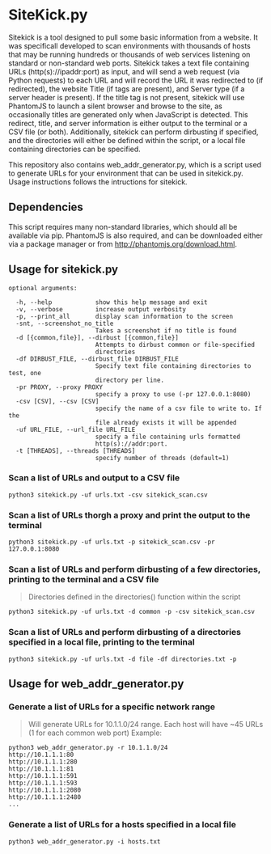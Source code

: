 # SiteKick.py
Sitekick is a tool designed to pull some basic information from a website. It was specificall developed to scan environments with thousands of hosts that may be running hundreds or thousands of web services listening on standard or non-standard web ports. Sitekick takes a text file containing URLs (http(s)://ipaddr:port) as input, and will send a web request (via Python requests) to each URL and will record the URL it was redirected to (if redirected), the website Title (if <title></title> tags are present), and Server type (if a server header is present). If the title tag is not present, sitekick will use PhantomJS to launch a silent browser and browse to the site, as occasionally titles are generated only when JavaScript is detected. This redirect, title, and server information is either output to the terminal or a CSV file (or both). Additionally, sitekick can perform dirbusting if specified, and the directories will either be defined within the script, or a local file containing directories can be specified.

This repository also contains web_addr_generator.py, which is a script used to generate URLs for your environment that can be used in sitekick.py. Usage instructions follows the intructions for sitekick.

## Dependencies
This script requires many non-standard libraries, which should all be available via pip. PhantomJS is also required, and can be downloaded either via a package manager or from http://phantomjs.org/download.html.

## Usage for sitekick.py
```
optional arguments:

  -h, --help            show this help message and exit
  -v, --verbose         increase output verbosity
  -p, --print_all       display scan information to the screen
  -snt, --screenshot_no_title
                        Takes a screenshot if no title is found
  -d [{common,file}], --dirbust [{common,file}]
                        Attempts to dirbust common or file-specified
                        directories
  -df DIRBUST_FILE, --dirbust_file DIRBUST_FILE
                        Specify text file containing directories to test, one
                        directory per line.
  -pr PROXY, --proxy PROXY
                        specify a proxy to use (-pr 127.0.0.1:8080)
  -csv [CSV], --csv [CSV]
                        specify the name of a csv file to write to. If the
                        file already exists it will be appended
  -uf URL_FILE, --url_file URL_FILE
                        specify a file containing urls formatted
                        http(s)://addr:port.
  -t [THREADS], --threads [THREADS]
                        specify number of threads (default=1)
```
                        

### Scan a list of URLs and output to a CSV file
`python3 sitekick.py -uf urls.txt -csv sitekick_scan.csv`

### Scan a list of URLs thorgh a proxy and print the output to the terminal
`python3 sitekick.py -uf urls.txt -p sitekick_scan.csv -pr 127.0.0.1:8080`

### Scan a list of URLs and perform dirbusting of a few directories, printing to the terminal and a CSV file
> Directories defined in the directories() function within the script

`python3 sitekick.py -uf urls.txt -d common -p -csv sitekick_scan.csv`

### Scan a list of URLs and perform dirbusting of a directories specified in a local file, printing to the terminal
`python3 sitekick.py -uf urls.txt -d file -df directories.txt -p`

## Usage for web_addr_generator.py

### Generate a list of URLs for a specific network range
> Will generate URLs for 10.1.1.0/24 range. Each host will have ~45 URLs (1 for each common web port)
> Example:

```
python3 web_addr_generator.py -r 10.1.1.0/24
http://10.1.1.1:80
http://10.1.1.1:280
http://10.1.1.1:81
http://10.1.1.1:591
http://10.1.1.1:593
http://10.1.1.1:2080
http://10.1.1.1:2480
...
```

### Generate a list of URLs for a hosts specified in a local file
`python3 web_addr_generator.py -i hosts.txt`
